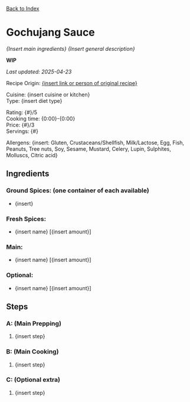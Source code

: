 [Back to Index](/index.md)

# Gochujang Sauce
*{Insert main ingredients}*
*{Insert general description}*


**WIP**

*Last updated: 2025-04-23*

Recipe Origin: [{insert link or person of original recipe}](https://www.loveandlemons.com/gochujang-sauce/)

Cuisine: {insert cuisine or kitchen}  
Type: {insert diet type}  

Rating: {#}/5  
Cooking time: {0:00}-{0:00}  
Price: {#}/3  
Servings: {#}  

Allergens: {insert: Gluten, Crustaceans/Shellfish, Milk/Lactose, Egg, Fish, Peanuts, Tree nuts, Soy, Sesame, Mustard, Celery, Lupin, Sulphites, Molluscs, Citric acid}

## Ingredients
### Ground Spices: (one container of each available)
- {insert}


### Fresh Spices:
- {insert name} [{insert amount}]

### Main:
- {insert name} [{insert amount}]

### Optional:
- {insert name} [{insert amount}]

## Steps

### A: (Main Prepping)
1. {insert step}


### B: (Main Cooking)
1. {insert step}

### C: (Optional extra)
1. {insert step}

